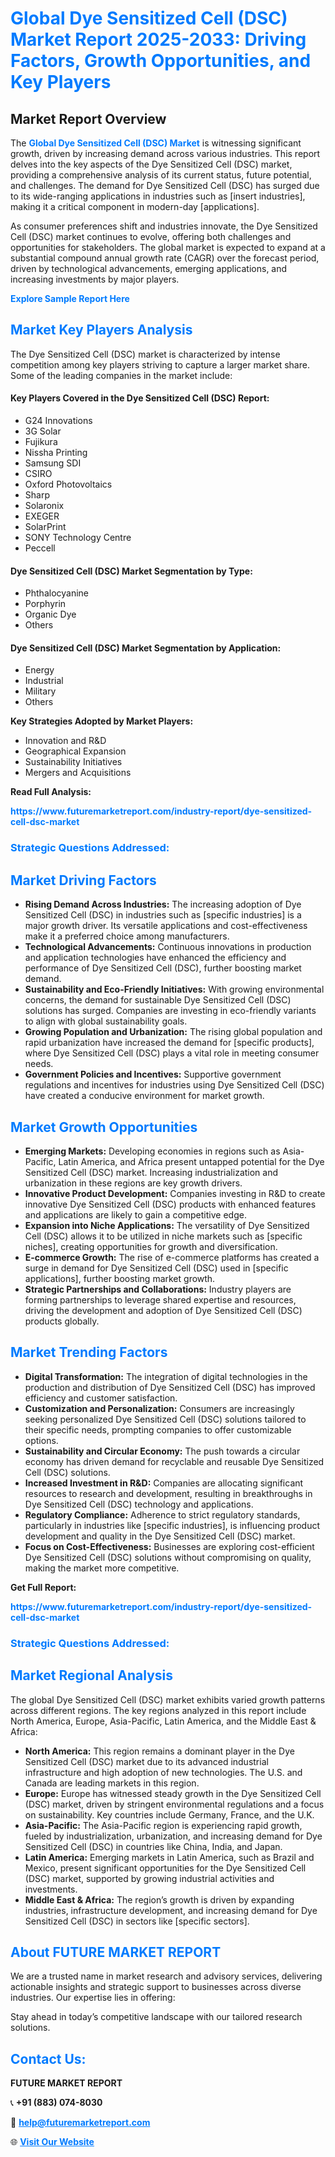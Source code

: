 <h1 style="color: #007BFF;">Global Dye Sensitized Cell (DSC) Market Report 2025-2033: Driving Factors, Growth Opportunities, and Key Players</h1>

<section id="overview">
<h2>Market Report Overview</h2>
<p>The <a href="https://www.futuremarketreport.com/industry-report/dye-sensitized-cell-dsc-market" style="color: #007BFF; text-decoration: none;"><strong>Global Dye Sensitized Cell (DSC) Market</strong></a> is witnessing significant growth, driven by increasing demand across various industries. This report delves into the key aspects of the Dye Sensitized Cell (DSC) market, providing a comprehensive analysis of its current status, future potential, and challenges. The demand for Dye Sensitized Cell (DSC) has surged due to its wide-ranging applications in industries such as [insert industries], making it a critical component in modern-day [applications].</p>
<p>As consumer preferences shift and industries innovate, the Dye Sensitized Cell (DSC) market continues to evolve, offering both challenges and opportunities for stakeholders. The global market is expected to expand at a substantial compound annual growth rate (CAGR) over the forecast period, driven by technological advancements, emerging applications, and increasing investments by major players.</p>
</section>

<section id="overview">
<p><a href="https://www.futuremarketreport.com/request-sample/reportId=103825" style="color: #007BFF; text-decoration: none;"><strong>Explore Sample Report Here</strong></a></p>
</section>

<section id="key-players">
<h2 style="color: #007BFF;">Market Key Players Analysis</h2>
<p>The Dye Sensitized Cell (DSC) market is characterized by intense competition among key players striving to capture a larger market share. Some of the leading companies in the market include:</p>
<h4>Key Players Covered in the Dye Sensitized Cell (DSC) Report:</h4>
<ul><li>G24 Innovations</li><li>3G Solar</li><li>Fujikura</li><li>Nissha Printing</li><li>Samsung SDI</li><li>CSIRO</li><li>Oxford Photovoltaics</li><li>Sharp</li><li>Solaronix</li><li>EXEGER</li><li>SolarPrint</li><li>SONY Technology Centre</li><li>Peccell</li></ul>
<h4>Dye Sensitized Cell (DSC) Market Segmentation by Type:</h4>
<ul><li>Phthalocyanine</li><li>Porphyrin</li><li>Organic Dye</li><li>Others</li></ul>

<h4>Dye Sensitized Cell (DSC) Market Segmentation by Application:</h4>
<ul><li>Energy</li><li>Industrial</li><li>Military</li><li>Others</li></ul>
<p><strong>Key Strategies Adopted by Market Players:</strong></p>
<ul>
<li>Innovation and R&D</li>
<li>Geographical Expansion</li>
<li>Sustainability Initiatives</li>
<li>Mergers and Acquisitions</li>
</ul>
</section>

<section>
<p><strong>Read Full Analysis: </strong></p><a href="https://www.futuremarketreport.com/industry-report/dye-sensitized-cell-dsc-market" style="color: #007BFF; text-decoration: none;"><strong>https://www.futuremarketreport.com/industry-report/dye-sensitized-cell-dsc-market</strong></a>
<h3 style="color: #007BFF;">Strategic Questions Addressed:</h3>
</section>

<section id="driving-factors">
<h2 style="color: #007BFF;">Market Driving Factors</h2>
<ul>
<li><strong>Rising Demand Across Industries:</strong> The increasing adoption of Dye Sensitized Cell (DSC) in industries such as [specific industries] is a major growth driver. Its versatile applications and cost-effectiveness make it a preferred choice among manufacturers.</li>
<li><strong>Technological Advancements:</strong> Continuous innovations in production and application technologies have enhanced the efficiency and performance of Dye Sensitized Cell (DSC), further boosting market demand.</li>
<li><strong>Sustainability and Eco-Friendly Initiatives:</strong> With growing environmental concerns, the demand for sustainable Dye Sensitized Cell (DSC) solutions has surged. Companies are investing in eco-friendly variants to align with global sustainability goals.</li>
<li><strong>Growing Population and Urbanization:</strong> The rising global population and rapid urbanization have increased the demand for [specific products], where Dye Sensitized Cell (DSC) plays a vital role in meeting consumer needs.</li>
<li><strong>Government Policies and Incentives:</strong> Supportive government regulations and incentives for industries using Dye Sensitized Cell (DSC) have created a conducive environment for market growth.</li>
</ul>
</section>

<section id="growth-opportunities">
<h2 style="color: #007BFF;">Market Growth Opportunities</h2>
<ul>
<li><strong>Emerging Markets:</strong> Developing economies in regions such as Asia-Pacific, Latin America, and Africa present untapped potential for the Dye Sensitized Cell (DSC) market. Increasing industrialization and urbanization in these regions are key growth drivers.</li>
<li><strong>Innovative Product Development:</strong> Companies investing in R&D to create innovative Dye Sensitized Cell (DSC) products with enhanced features and applications are likely to gain a competitive edge.</li>
<li><strong>Expansion into Niche Applications:</strong> The versatility of Dye Sensitized Cell (DSC) allows it to be utilized in niche markets such as [specific niches], creating opportunities for growth and diversification.</li>
<li><strong>E-commerce Growth:</strong> The rise of e-commerce platforms has created a surge in demand for Dye Sensitized Cell (DSC) used in [specific applications], further boosting market growth.</li>
<li><strong>Strategic Partnerships and Collaborations:</strong> Industry players are forming partnerships to leverage shared expertise and resources, driving the development and adoption of Dye Sensitized Cell (DSC) products globally.</li>
</ul>
</section>

<section id="trending-factors">
<h2 style="color: #007BFF;">Market Trending Factors</h2>
<ul>
<li><strong>Digital Transformation:</strong> The integration of digital technologies in the production and distribution of Dye Sensitized Cell (DSC) has improved efficiency and customer satisfaction.</li>
<li><strong>Customization and Personalization:</strong> Consumers are increasingly seeking personalized Dye Sensitized Cell (DSC) solutions tailored to their specific needs, prompting companies to offer customizable options.</li>
<li><strong>Sustainability and Circular Economy:</strong> The push towards a circular economy has driven demand for recyclable and reusable Dye Sensitized Cell (DSC) solutions.</li>
<li><strong>Increased Investment in R&D:</strong> Companies are allocating significant resources to research and development, resulting in breakthroughs in Dye Sensitized Cell (DSC) technology and applications.</li>
<li><strong>Regulatory Compliance:</strong> Adherence to strict regulatory standards, particularly in industries like [specific industries], is influencing product development and quality in the Dye Sensitized Cell (DSC) market.</li>
<li><strong>Focus on Cost-Effectiveness:</strong> Businesses are exploring cost-efficient Dye Sensitized Cell (DSC) solutions without compromising on quality, making the market more competitive.</li>
</ul>
</section>

<section>
<p><strong>Get Full Report: </strong></p><a href="https://www.futuremarketreport.com/industry-report/dye-sensitized-cell-dsc-market" style="color: #007BFF; text-decoration: none;"><strong>https://www.futuremarketreport.com/industry-report/dye-sensitized-cell-dsc-market</strong></a>
<h3 style="color: #007BFF;">Strategic Questions Addressed:</h3>
</section>


<section id="regional-analysis">
<h2 style="color: #007BFF;">Market Regional Analysis</h2>
<p>The global Dye Sensitized Cell (DSC) market exhibits varied growth patterns across different regions. The key regions analyzed in this report include North America, Europe, Asia-Pacific, Latin America, and the Middle East & Africa:</p>
<ul>
<li><strong>North America:</strong> This region remains a dominant player in the Dye Sensitized Cell (DSC) market due to its advanced industrial infrastructure and high adoption of new technologies. The U.S. and Canada are leading markets in this region.</li>
<li><strong>Europe:</strong> Europe has witnessed steady growth in the Dye Sensitized Cell (DSC) market, driven by stringent environmental regulations and a focus on sustainability. Key countries include Germany, France, and the U.K.</li>
<li><strong>Asia-Pacific:</strong> The Asia-Pacific region is experiencing rapid growth, fueled by industrialization, urbanization, and increasing demand for Dye Sensitized Cell (DSC) in countries like China, India, and Japan.</li>
<li><strong>Latin America:</strong> Emerging markets in Latin America, such as Brazil and Mexico, present significant opportunities for the Dye Sensitized Cell (DSC) market, supported by growing industrial activities and investments.</li>
<li><strong>Middle East & Africa:</strong> The region’s growth is driven by expanding industries, infrastructure development, and increasing demand for Dye Sensitized Cell (DSC) in sectors like [specific sectors].</li>
</ul>
</section>

<footer>
<h2 style="color: #007BFF;">About FUTURE MARKET REPORT</h2>
<p>We are a trusted name in market research and advisory services, delivering actionable insights and strategic support to businesses across diverse industries. Our expertise lies in offering:</p>

<p>Stay ahead in today’s competitive landscape with our tailored research solutions.</p>

<h2 style="color: #007BFF;">Contact Us:</h2>
<p><strong>FUTURE MARKET REPORT</strong></p>
<p>📞 <strong>+91 (883) 074-8030</strong></p>
<p>📧 <strong><a href="mailto:help@futuremarketreport.com" style="color: #007BFF;">help@futuremarketreport.com</a></strong></p>
<p>🌐 <strong><a href="https://www.futuremarketreport.com/" style="color: #007BFF;">Visit Our Website</a></strong></p>
</footer>